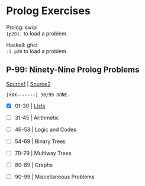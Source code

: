 # Prolog Exercises

Prolog: swipl \
`[p20].` to load a problem.

Haskell: ghci \
`:l p20` to load a problem.

## P-99: Ninety-Nine Prolog Problems
[Source1](https://www.ic.unicamp.br/~meidanis/courses/mc336/2009s2/prolog/problemas/) | 
[Source2](https://sites.google.com/site/prologsite/prolog-problems)

`[XXX-------] 30/99 DONE.`

- [x] 01-30 | [Lists](./README-lists.md)
- [ ] 31-45 | Arithmetic
- [ ] 46-53 | Logic and Codes
- [ ] 54-69 | Binary Trees
- [ ] 70-79 | Multiway Trees
- [ ] 80-89 | Graphs
- [ ] 90-99 | Miscellaneous Problems


